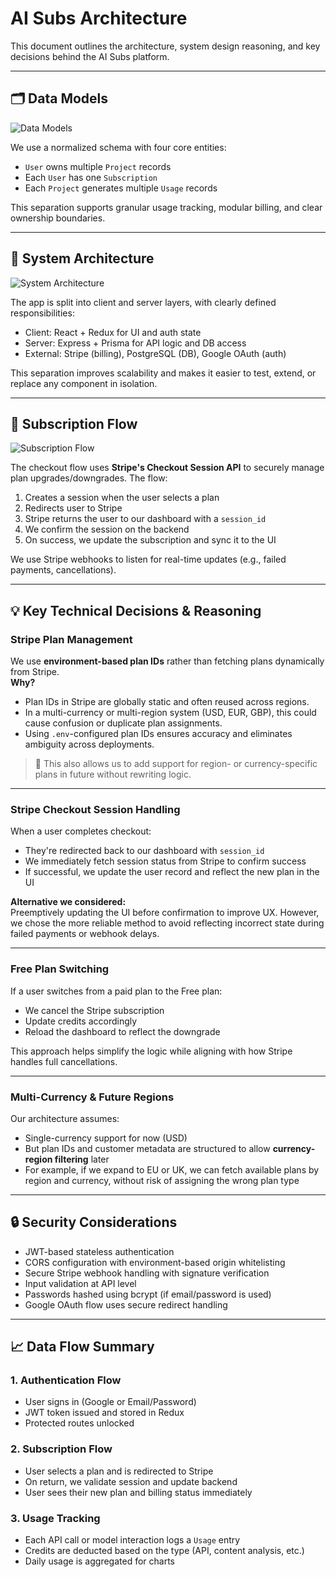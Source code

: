 # AI Subs Architecture

This document outlines the architecture, system design reasoning, and key decisions behind the AI Subs platform.

---

## 🗂️ Data Models

![Data Models](./images/data-models.png)

We use a normalized schema with four core entities:  
- `User` owns multiple `Project` records  
- Each `User` has one `Subscription`  
- Each `Project` generates multiple `Usage` records

This separation supports granular usage tracking, modular billing, and clear ownership boundaries.

---

## 🧠 System Architecture

![System Architecture](./images/system-architecture.png)

The app is split into client and server layers, with clearly defined responsibilities:
- Client: React + Redux for UI and auth state
- Server: Express + Prisma for API logic and DB access
- External: Stripe (billing), PostgreSQL (DB), Google OAuth (auth)

This separation improves scalability and makes it easier to test, extend, or replace any component in isolation.

---

## 🔁 Subscription Flow

![Subscription Flow](./images/subscription-flow.png)

The checkout flow uses **Stripe's Checkout Session API** to securely manage plan upgrades/downgrades. The flow:
1. Creates a session when the user selects a plan
2. Redirects user to Stripe
3. Stripe returns the user to our dashboard with a `session_id`
4. We confirm the session on the backend
5. On success, we update the subscription and sync it to the UI

We use Stripe webhooks to listen for real-time updates (e.g., failed payments, cancellations).

---

## 💡 Key Technical Decisions & Reasoning

### Stripe Plan Management

We use **environment-based plan IDs** rather than fetching plans dynamically from Stripe.  
**Why?**
- Plan IDs in Stripe are globally static and often reused across regions.
- In a multi-currency or multi-region system (USD, EUR, GBP), this could cause confusion or duplicate plan assignments.
- Using `.env`-configured plan IDs ensures accuracy and eliminates ambiguity across deployments.

> 📌 This also allows us to add support for region- or currency-specific plans in future without rewriting logic.

---

### Stripe Checkout Session Handling

When a user completes checkout:
- They're redirected back to our dashboard with `session_id`
- We immediately fetch session status from Stripe to confirm success
- If successful, we update the user record and reflect the new plan in the UI

**Alternative we considered:**  
Preemptively updating the UI before confirmation to improve UX. However, we chose the more reliable method to avoid reflecting incorrect state during failed payments or webhook delays.

---

### Free Plan Switching

If a user switches from a paid plan to the Free plan:
- We cancel the Stripe subscription
- Update credits accordingly
- Reload the dashboard to reflect the downgrade

This approach helps simplify the logic while aligning with how Stripe handles full cancellations.

---

### Multi-Currency & Future Regions

Our architecture assumes:
- Single-currency support for now (USD)
- But plan IDs and customer metadata are structured to allow **currency-region filtering** later
- For example, if we expand to EU or UK, we can fetch available plans by region and currency, without risk of assigning the wrong plan type

---

## 🔒 Security Considerations

- JWT-based stateless authentication
- CORS configuration with environment-based origin whitelisting
- Secure Stripe webhook handling with signature verification
- Input validation at API level
- Passwords hashed using bcrypt (if email/password is used)
- Google OAuth flow uses secure redirect handling

---

## 📈 Data Flow Summary

### 1. **Authentication Flow**
- User signs in (Google or Email/Password)
- JWT token issued and stored in Redux
- Protected routes unlocked

### 2. **Subscription Flow**
- User selects a plan and is redirected to Stripe
- On return, we validate session and update backend
- User sees their new plan and billing status immediately

### 3. **Usage Tracking**
- Each API call or model interaction logs a `Usage` entry
- Credits are deducted based on the type (API, content analysis, etc.)
- Daily usage is aggregated for charts
